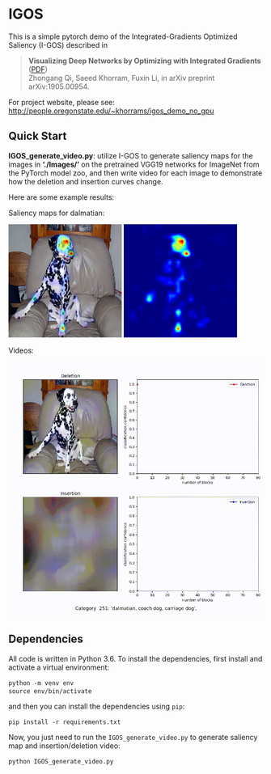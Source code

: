 # IGOS
This is a simple pytorch demo of the Integrated-Gradients Optimized Saliency (I-GOS) described in
>**Visualizing Deep Networks by Optimizing with Integrated Gradients** ([PDF](https://arxiv.org/abs/1905.00954))<br>
Zhongang Qi, Saeed Khorram, Fuxin Li, in arXiv preprint arXiv:1905.00954. 

For project website, please see:<br>
http://people.oregonstate.edu/~khorrams/igos_demo_no_gpu


## Quick Start
**IGOS_generate_video.py**: utilize I-GOS to generate saliency maps for the images in **‘./Images/’** on the pretrained VGG19 networks for ImageNet from the PyTorch model zoo, and then write video for each image to demonstrate how the deletion and insertion curves change.  

Here are some example results:

Saliency maps for dalmatian:

![](Results/dalmatian_IGOS.png) ![](Results/dalmatian_heatmap.png) 

Videos:

![](Results/dalmatian.gif)

## Dependencies
All code is written in Python 3.6. To install the dependencies, first install and activate a virtual environment:
```
python -m venv env
source env/bin/activate
```
and then you can install the dependencies using `pip`:
```
pip install -r requirements.txt
```
Now, you just need to run the `IGOS_generate_video.py` to generate saliency map and insertion/deletion video:
```
python IGOS_generate_video.py
```
<br> 
